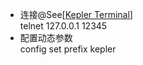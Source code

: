+ 连接@See[<a href="https://github.com/Kepler-Framework/Kepler-Terminal">Kepler Terminal</a>]   
    telnet 127.0.0.1 12345
+ 配置动态参数    
    config set prefix kepler
